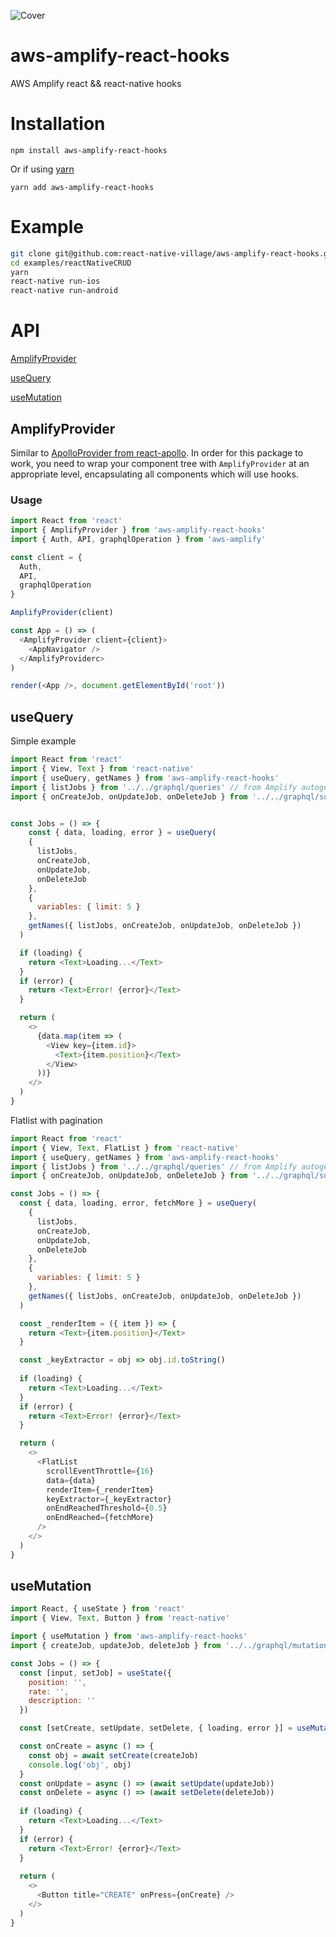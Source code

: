 ![Cover](https://github.com/react-native-village/aws-amplify-react-hooks/blob/master/aws-amplify-react-hooks.png?raw=true)

# aws-amplify-react-hooks
AWS Amplify react &amp;&amp; react-native hooks


# Installation

`npm install aws-amplify-react-hooks`

Or if using [yarn](https://yarnpkg.com/en/)


`yarn add aws-amplify-react-hooks`

# Example

```bash
git clone git@github.com:react-native-village/aws-amplify-react-hooks.git
cd examples/reactNativeCRUD
yarn
react-native run-ios
react-native run-android
```

# API

[AmplifyProvider](https://github.com/react-native-village/aws-amplify-react-hooks#amplifyprovider)

[useQuery](https://github.com/react-native-village/aws-amplify-react-hooks#usequery)

[useMutation](https://github.com/react-native-village/aws-amplify-react-hooks#usemutation)

## AmplifyProvider

Similar to
[ApolloProvider from react-apollo](https://www.apollographql.com/docs/react/essentials/get-started.html#creating-provider).
In order for this package to work, you need to wrap your component tree with
`AmplifyProvider` at an appropriate level, encapsulating all components which
will use hooks.

### Usage

```javascript
import React from 'react'
import { AmplifyProvider } from 'aws-amplify-react-hooks'  
import { Auth, API, graphqlOperation } from 'aws-amplify'

const client = {
  Auth,
  API,
  graphqlOperation
}

AmplifyProvider(client)

const App = () => (
  <AmplifyProvider client={client}>
    <AppNavigator />
  </AmplifyProviderc>
)

render(<App />, document.getElementById('root'))
```

## useQuery

Simple example
```javascript
import React from 'react'
import { View, Text } from 'react-native'
import { useQuery, getNames } from 'aws-amplify-react-hooks'
import { listJobs } from '../../graphql/queries' // from Amplify autogenerate file
import { onCreateJob, onUpdateJob, onDeleteJob } from '../../graphql/subscriptions' // from Amplify autogenerate file 


const Jobs = () => {
    const { data, loading, error } = useQuery(
    {
      listJobs,
      onCreateJob,
      onUpdateJob,
      onDeleteJob
    },
    {
      variables: { limit: 5 }
    },
    getNames({ listJobs, onCreateJob, onUpdateJob, onDeleteJob })
  )

  if (loading) {
    return <Text>Loading...</Text>
  }
  if (error) {
    return <Text>Error! {error}</Text>
  }

  return (
    <>
      {data.map(item => (
        <View key={item.id}>
          <Text>{item.position}</Text>
        </View>
      ))}
    </>
  )
}

```

Flatlist with pagination

```javascript
import React from 'react'
import { View, Text, FlatList } from 'react-native'
import { useQuery, getNames } from 'aws-amplify-react-hooks'
import { listJobs } from '../../graphql/queries' // from Amplify autogenerate file
import { onCreateJob, onUpdateJob, onDeleteJob } from '../../graphql/subscriptions' // from Amplify autogenerate file

const Jobs = () => {
  const { data, loading, error, fetchMore } = useQuery(
    {
      listJobs,
      onCreateJob,
      onUpdateJob,
      onDeleteJob
    },
    {
      variables: { limit: 5 }
    },
    getNames({ listJobs, onCreateJob, onUpdateJob, onDeleteJob })
  )

  const _renderItem = ({ item }) => {
    return <Text>{item.position}</Text>
  }

  const _keyExtractor = obj => obj.id.toString()
  
  if (loading) {
    return <Text>Loading...</Text>
  }
  if (error) {
    return <Text>Error! {error}</Text>
  }

  return (
    <>
      <FlatList
        scrollEventThrottle={16}
        data={data}
        renderItem={_renderItem}
        keyExtractor={_keyExtractor}
        onEndReachedThreshold={0.5}
        onEndReached={fetchMore}
      />
    </>
  )
}

```

## useMutation
```javascript
import React, { useState } from 'react' 
import { View, Text, Button } from 'react-native'

import { useMutation } from 'aws-amplify-react-hooks' 
import { createJob, updateJob, deleteJob } from '../../graphql/mutations' // from Amplify autogenerate file

const Jobs = () => {  
  const [input, setJob] = useState({
    position: '',
    rate: '',
    description: ''
  })

  const [setCreate, setUpdate, setDelete, { loading, error }] = useMutation(input)

  const onCreate = async () => {
    const obj = await setCreate(createJob)
    console.log('obj', obj)
  }
  const onUpdate = async () => (await setUpdate(updateJob))
  const onDelete = async () => (await setDelete(deleteJob))
  
  if (loading) {
    return <Text>Loading...</Text>
  }
  if (error) {
    return <Text>Error! {error}</Text>
  }
  
  return (
    <>
      <Button title="CREATE" onPress={onCreate} />
    </>
  )
}

``` 


